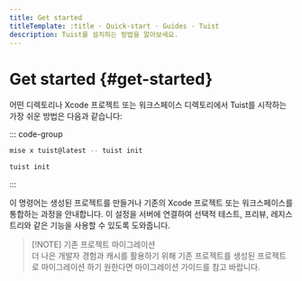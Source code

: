 ```yaml
---
title: Get started
titleTemplate: :title · Quick-start · Guides · Tuist
description: Tuist를 설치하는 방법을 알아보세요.
---
```


# Get started {#get-started}

어떤 디렉토리나 Xcode 프로젝트 또는 워크스페이스 디렉토리에서 Tuist를 시작하는 가장 쉬운 방법은 다음과 같습니다:

::: code-group

```bash [Mise]
mise x tuist@latest -- tuist init
```

```bash [Global Tuist (Homebrew)]
tuist init
```

:::

이 명령어는 <LocalizedLink href="/guides/develop/projects">생성된 프로젝트를 만들거나</LocalizedLink> 기존의 Xcode 프로젝트 또는 워크스페이스를 통합하는 과정을 안내합니다. 이 설정을 서버에 연결하여 <LocalizedLink href="/guides/develop/selective-testing">선택적 테스트</LocalizedLink>, <LocalizedLink href="/guides/share/previews">프리뷰</LocalizedLink>, <LocalizedLink href="/guides/develop/registry">레지스트리</LocalizedLink>와 같은 기능을 사용할 수 있도록 도와줍니다.

> [!NOTE] 기존 프로젝트 마이그레이션\
> 더 나은 개발자 경험과 <LocalizedLink href="/guides/develop/cache">캐시</LocalizedLink>를 활용하기 위해 기존 프로젝트를 생성된 프로젝트로 마이그레이션 하기 원한다면 <LocalizedLink href="/guides/develop/projects/adoption/migrate/xcode-project">마이그레이션 가이드</LocalizedLink>를 참고 바랍니다.
